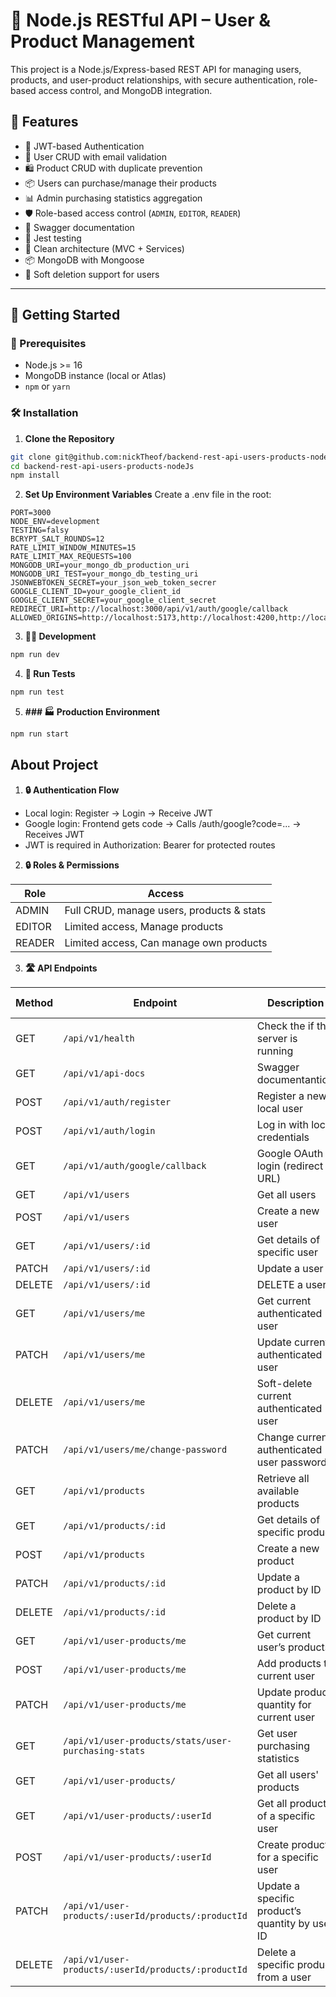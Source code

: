 # 🛒 Node.js RESTful API – User & Product Management

This project is a Node.js/Express-based REST API for managing users, products, and user-product relationships, with secure authentication, role-based access control, and MongoDB integration.

## 📌 Features

- 🔐 JWT-based Authentication
- 👤 User CRUD with email validation
- 🛍️ Product CRUD with duplicate prevention
- 📦 Users can purchase/manage their products
- 📊 Admin purchasing statistics aggregation
- 🛡️ Role-based access control (`ADMIN`, `EDITOR`, `READER`)
- 📄 Swagger documentation
- 🧪 Jest testing
- 📝 Clean architecture (MVC + Services)
- 📦 MongoDB with Mongoose
- 👻 Soft deletion support for users

---

## 🚀 Getting Started

### 🔧 Prerequisites

- Node.js >= 16
- MongoDB instance (local or Atlas)
- `npm` or `yarn`

### 🛠️ Installation

1. **Clone the Repository**

```bash
git clone git@github.com:nickTheof/backend-rest-api-users-products-nodeJs.git
cd backend-rest-api-users-products-nodeJs
npm install
```

2. **Set Up Environment Variables**
   Create a .env file in the root:

```env
PORT=3000
NODE_ENV=development
TESTING=falsy
BCRYPT_SALT_ROUNDS=12
RATE_LIMIT_WINDOW_MINUTES=15
RATE_LIMIT_MAX_REQUESTS=100
MONGODB_URI=your_mongo_db_production_uri
MONGODB_URI_TEST=your_mongo_db_testing_uri
JSONWEBTOKEN_SECRET=your_json_web_token_secrer
GOOGLE_CLIENT_ID=your_google_client_id
GOOGLE_CLIENT_SECRET=your_google_client_secret
REDIRECT_URI=http://localhost:3000/api/v1/auth/google/callback
ALLOWED_ORIGINS=http://localhost:5173,http://localhost:4200,http://localhost:3000
```

3. **🧑‍💻 Development**

```bash
npm run dev
```

4. **🧪 Run Tests**

```bash
npm run test
```

5. **### 🏭 Production Environment**

```bash
npm run start
```

## About Project

1. **🔒 Authentication Flow**

- Local login: Register → Login → Receive JWT
- Google login: Frontend gets code → Calls /auth/google?code=... → Receives JWT
- JWT is required in Authorization: Bearer <token> for protected routes

2. **🔒 Roles & Permissions**

| Role   | Access                                    |
| ------ | ----------------------------------------- |
| ADMIN  | Full CRUD, manage users, products & stats |
| EDITOR | Limited access, Manage products           |
| READER | Limited access, Can manage own products   |

3. **🛣️ API Endpoints**

| Method | Endpoint                                            | Description                                     | Auth Required    |
| ------ | --------------------------------------------------- | ----------------------------------------------- | ---------------- |
| GET    | `/api/v1/health`                                    | Check the if the server is running              | ❌               |
| GET    | `/api/v1/api-docs`                                  | Swagger documentantion                          | ❌               |
| POST   | `/api/v1/auth/register`                             | Register a new local user                       | ❌               |
| POST   | `/api/v1/auth/login`                                | Log in with local credentials                   | ❌               |
| GET    | `/api/v1/auth/google/callback`                      | Google OAuth login (redirect URL)               | ❌               |
| GET    | `/api/v1/users`                                     | Get all users                                   | ✅ Admin         |
| POST   | `/api/v1/users`                                     | Create a new user                               | ✅ Admin         |
| GET    | `/api/v1/users/:id`                                 | Get details of specific user                    | ✅ Admin         |
| PATCH  | `/api/v1/users/:id`                                 | Update a user                                   | ✅ Admin         |
| DELETE | `/api/v1/users/:id`                                 | DELETE a user                                   | ✅ Admin         |
| GET    | `/api/v1/users/me`                                  | Get current authenticated user                  | ✅               |
| PATCH  | `/api/v1/users/me`                                  | Update current authenticated user               | ✅               |
| DELETE | `/api/v1/users/me`                                  | Soft-delete current authenticated user          | ✅               |
| PATCH  | `/api/v1/users/me/change-password`                  | Change current authenticated user password      | ✅               |
| GET    | `/api/v1/products`                                  | Retrieve all available products                 | ❌               |
| GET    | `/api/v1/products/:id`                              | Get details of specific product                 | ❌               |
| POST   | `/api/v1/products`                                  | Create a new product                            | ✅ Admin/Editor  |
| PATCH  | `/api/v1/products/:id`                              | Update a product by ID                          | ✅ Admin/Editor  |
| DELETE | `/api/v1/products/:id`                              | Delete a product by ID                          | ✅ Admin/Editor  |
| GET    | `/api/v1/user-products/me`                          | Get current user’s products                     | ✅               |
| POST   | `/api/v1/user-products/me`                          | Add products to current user                    | ✅               |
| PATCH  | `/api/v1/user-products/me`                          | Update product quantity for current user        | ✅               |
| GET    | `/api/v1/user-products/stats/user-purchasing-stats` | Get user purchasing statistics                  | ✅ Admin         |
| GET    | `/api/v1/user-products/`                            | Get all users' products                         | ✅ Admin, Editor |
| GET    | `/api/v1/user-products/:userId`                     | Get all products of a specific user             | ✅ Admin, Editor |
| POST   | `/api/v1/user-products/:userId`                     | Create products for a specific user             | ✅ Admin         |
| PATCH  | `/api/v1/user-products/:userId/products/:productId` | Update a specific product’s quantity by user ID | ✅ Admin         |
| DELETE | `/api/v1/user-products/:userId/products/:productId` | Delete a specific product from a user           | ✅ Admin         |
